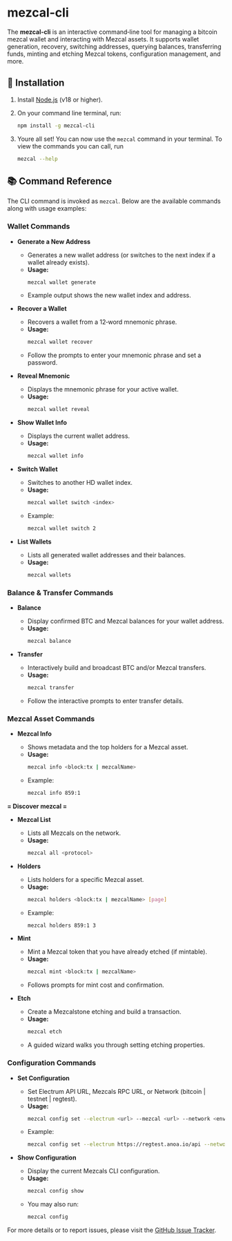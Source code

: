 # mezcal-cli

The **mezcal-cli** is an interactive command‑line tool for managing a bitcoin mezcal wallet and interacting with Mezcal assets. It supports wallet generation, recovery, switching addresses, querying balances, transferring funds, minting and etching Mezcal tokens, configuration management, and more.

## 🚀 Installation

1. Install [Node.js](https://nodejs.org/) (v18 or higher).
2. On your command line terminal, run:

   ```sh
   npm install -g mezcal-cli
   ```

3. Youre all set! You can now use the `mezcal` command in your terminal. To view the commands you can call, run

   ```sh
   mezcal --help
   ```

## 📚 Command Reference

The CLI command is invoked as `mezcal`. Below are the available commands along with usage examples:

### Wallet Commands

- **Generate a New Address**

  - Generates a new wallet address (or switches to the next index if a wallet already exists).
  - **Usage:**
    ```sh
    mezcal wallet generate
    ```
  - Example output shows the new wallet index and address.

- **Recover a Wallet**

  - Recovers a wallet from a 12‑word mnemonic phrase.
  - **Usage:**
    ```sh
    mezcal wallet recover
    ```
  - Follow the prompts to enter your mnemonic phrase and set a password.

- **Reveal Mnemonic**
  - Displays the mnemonic phrase for your active wallet.
  - **Usage:**
    ```sh
    mezcal wallet reveal
    ```
- **Show Wallet Info**
  - Displays the current wallet address.
  - **Usage:**
    ```sh
    mezcal wallet info
    ```
- **Switch Wallet**
  - Switches to another HD wallet index.
  - **Usage:**
    ```sh
    mezcal wallet switch <index>
    ```
  - Example:
    ```sh
    mezcal wallet switch 2
    ```
- **List Wallets**
  - Lists all generated wallet addresses and their balances.
  - **Usage:**
    ```sh
    mezcal wallets
    ```

### Balance & Transfer Commands

- **Balance**

  - Display confirmed BTC and Mezcal balances for your wallet address.
  - **Usage:**
    ```sh
    mezcal balance
    ```

- **Transfer**
  - Interactively build and broadcast BTC and/or Mezcal transfers.
  - **Usage:**
    ```sh
    mezcal transfer
    ```
  - Follow the interactive prompts to enter transfer details.

### Mezcal Asset Commands

- **Mezcal Info**

  - Shows metadata and the top holders for a Mezcal asset.
  - **Usage:**
    ```sh
    mezcal info <block:tx | mezcalName>
    ```
  - Example:
    ```sh
    mezcal info 859:1
    ```

**= Discover mezcal =**

- **Mezcal List**

  - Lists all Mezcals on the network.
  - **Usage:**
    ```sh
    mezcal all <protocol>
    ```

- **Holders**

  - Lists holders for a specific Mezcal asset.
  - **Usage:**
    ```sh
    mezcal holders <block:tx | mezcalName> [page]
    ```
  - Example:
    ```sh
    mezcal holders 859:1 3
    ```

- **Mint**

  - Mint a Mezcal token that you have already etched (if mintable).
  - **Usage:**
    ```sh
    mezcal mint <block:tx | mezcalName>
    ```
  - Follows prompts for mint cost and confirmation.

- **Etch**
  - Create a Mezcalstone etching and build a transaction.
  - **Usage:**
    ```sh
    mezcal etch
    ```
  - A guided wizard walks you through setting etching properties.

### Configuration Commands

- **Set Configuration**

  - Set Electrum API URL, Mezcals RPC URL, or Network (bitcoin | testnet | regtest).
  - **Usage:**
    ```sh
    mezcal config set --electrum <url> --mezcal <url> --network <env>
    ```
  - Example:
    ```sh
    mezcal config set --electrum https://regtest.anoa.io/api --network regtest
    ```

- **Show Configuration**
  - Display the current Mezcals CLI configuration.
  - **Usage:**
    ```sh
    mezcal config show
    ```
  - You may also run:
    ```sh
    mezcal config
    ```

For more details or to report issues, please visit the [GitHub Issue Tracker](https://github.com/bitapeslabs/mezcal-cli/issues).
